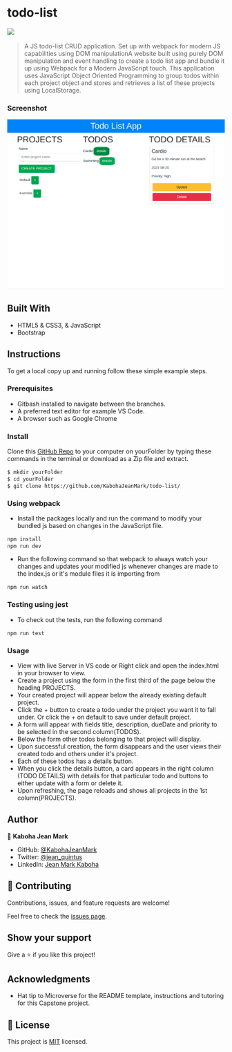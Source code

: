 # todo-list
![](https://img.shields.io/badge/Microverse-blueviolet)

> A JS todo-list CRUD application. Set up with webpack for modern JS capabilities using DOM manipulationA website built using purely DOM manipulation and event handling to create a todo list app and bundle it up using Webpack for a Modern JavaScript touch. This application uses JavaScript Object Oriented Programming to group todos within each project object and stores and retrieves a list of these projects using LocalStorage.

### Screenshot

![landing](src/assets/todo.png)

## Built With

- HTML5 & CSS3, & JavaScript
- Bootstrap

## Instructions
To get a local copy up and running follow these simple example steps.

### Prerequisites
- Gitbash installed to navigate between the branches.
- A preferred text editor for example VS Code.
- A browser such as Google Chrome

### Install
Clone this [GitHub Repo](https://github.com/KabohaJeanMark/todo-list/) to your computer on yourFolder by typing these commands in the terminal or download as a Zip file and extract.
```
$ mkdir yourFolder
$ cd yourFolder
$ git clone https://github.com/KabohaJeanMark/todo-list/

```

### Using webpack
- Install the packages locally and run the command to modify your bundled js based on changes in the JavaScript file.
```
npm install
npm run dev
```
- Run the following command so that webpack to always watch your changes and updates your modified js whenever changes are made to the index.js or it's module files it is importing from
```
npm run watch
```

### Testing using jest
- To check out the tests, run the following command
```
npm run test
```

### Usage
- View with live Server in VS code or Right click and open the index.html in your browser to view.
- Create a project using the form in the first third of the page below the heading PROJECTS.
- Your created project will appear below the already existing default project.
- Click the + button to create a todo under the project you want it to fall under. Or click the + on default to save under default project.
- A form will appear with fields title, description, dueDate and priority to be selected in the second column(TODOS).
- Below the form other todos belonging to that project will display.
- Upon successful creation, the form disappears and the user views their created todo and others under it's project.
- Each of these todos has a details button.
- When you click the details button, a card appears in the right column (TODO DETAILS) with details for that particular todo and buttons to either update with a form or delete it.
- Upon refreshing, the page reloads and shows all projects in the 1st column(PROJECTS).

## Author

👤 **Kaboha Jean Mark**

- GitHub: [@KabohaJeanMark](https://github.com/KabohaJeanMark)
- Twitter: [@jean_quintus](https://twitter.com/jean_quintus)
- LinkedIn: [Jean Mark Kaboha](https://www.linkedin.com/in/jean-mark-kaboha-software-engineer/)


## 🤝 Contributing

Contributions, issues, and feature requests are welcome!

Feel free to check the [issues page](https://github.com/KabohaJeanMark/todo-list/issues).

## Show your support

Give a ⭐️ if you like this project!

## Acknowledgments

- Hat tip to Microverse for the README template, instructions and tutoring for this Capstone project.

## 📝 License

This project is [MIT](./LICENSE) licensed.